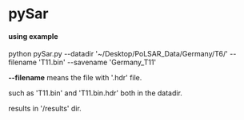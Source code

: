 # pySar


#### using example
python pySar.py --datadir '~/Desktop/PoLSAR_Data/Germany/T6/' --filename 'T11.bin' --savename 'Germany_T11'

**--filename** means the file with '.hdr' file.

such as 'T11.bin' and 'T11.bin.hdr' both in the datadir.

results in '/results' dir.